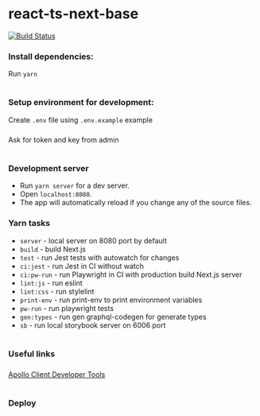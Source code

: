 # react-ts-next-base

[![Build Status](https://flatstack.semaphoreci.com/badges/react-ts-next-base/branches/master.svg?style=shields&key=96052622-7942-4693-8763-afb25b9ecc2b)](https://flatstack.semaphoreci.com/projects/react-ts-next-base)

### Install dependencies:

Run `yarn`

#

### Setup environment for development:

Create `.env` file using `.env.example` example

###

Ask for token and key from admin

#

### Development server

- Run `yarn server` for a dev server.
- Open `localhost:8080`.
- The app will automatically reload if you change any of the source files.

### Yarn tasks

- `server` - local server on 8080 port by default
- `build` - build Next.js
- `test` - run Jest tests with autowatch for changes
- `ci:jest` - run Jest in CI without watch
- `ci:pw-run` - run Playwright in CI with production build Next.js server
- `lint:js` - run eslint
- `lint:css` - run stylelint
- `print-env` - run print-env to print environment variables
- `pw-run` - run playwright tests
- `gen:types` - run gen graphql-codegen for generate types
- `sb` - run local storybook server on 6006 port

#

### Useful links

###

[Apollo Client Developer Tools](https://chrome.google.com/webstore/detail/apollo-client-developer-t/jdkknkkbebbapilgoeccciglkfbmbnfm)

###

#

### Deploy
